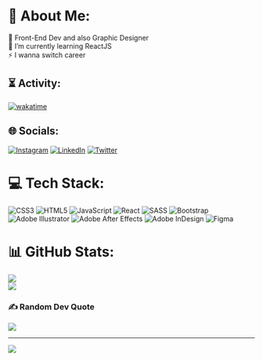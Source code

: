 # 💫 About Me:
🔭 Front-End Dev and also Graphic Designer<br>🌱 I’m currently learning ReactJS<br>⚡ I wanna switch career<br>

## ⏳ Activity:
[![wakatime](https://wakatime.com/badge/user/123f8b95-560d-4424-9cdb-be7a5fbcdcab.svg)](https://wakatime.com/@123f8b95-560d-4424-9cdb-be7a5fbcdcab)

## 🌐 Socials:
[![Instagram](https://img.shields.io/badge/Instagram-%23E4405F.svg?logo=Instagram&logoColor=white)](https://instagram.com/iqbaalna) [![LinkedIn](https://img.shields.io/badge/LinkedIn-%230077B5.svg?logo=linkedin&logoColor=white)](https://linkedin.com/in/muhammad-iqbal-maulana-82a916214/) [![Twitter](https://img.shields.io/badge/Twitter-%231DA1F2.svg?logo=Twitter&logoColor=white)](https://twitter.com/iqbalna_) 

# 💻 Tech Stack:
![CSS3](https://img.shields.io/badge/css3-%231572B6.svg?style=for-the-badge&logo=css3&logoColor=white) ![HTML5](https://img.shields.io/badge/html5-%23E34F26.svg?style=for-the-badge&logo=html5&logoColor=white) ![JavaScript](https://img.shields.io/badge/javascript-%23323330.svg?style=for-the-badge&logo=javascript&logoColor=%23F7DF1E) ![React](https://img.shields.io/badge/react-%2320232a.svg?style=for-the-badge&logo=react&logoColor=%2361DAFB) ![SASS](https://img.shields.io/badge/SASS-hotpink.svg?style=for-the-badge&logo=SASS&logoColor=white) ![Bootstrap](https://img.shields.io/badge/bootstrap-%23563D7C.svg?style=for-the-badge&logo=bootstrap&logoColor=white) ![Adobe Illustrator](https://img.shields.io/badge/adobeillustrator-%23FF9A00.svg?style=for-the-badge&logo=adobeillustrator&logoColor=white) ![Adobe After Effects](https://img.shields.io/badge/Adobe%20After%20Effects-9999FF.svg?style=for-the-badge&logo=Adobe%20After%20Effects&logoColor=white) ![Adobe InDesign](https://img.shields.io/badge/Adobe%20InDesign-49021F?style=for-the-badge&logo=adobeindesign&logoColor=white) 	![Figma](https://img.shields.io/badge/figma-%23F24E1E.svg?style=for-the-badge&logo=figma&logoColor=white)
# 📊 GitHub Stats:
![](https://github-readme-streak-stats.herokuapp.com/?user=iqbaalma&theme=react&hide_border=false)<br/>
![](https://github-readme-stats.vercel.app/api/top-langs/?username=iqbaalma&theme=react&hide_border=false&include_all_commits=true&count_private=true&layout=compact)

### ✍️ Random Dev Quote
![](https://quotes-github-readme.vercel.app/api?type=vetical&theme=tokyonight)

---
[![](https://visitcount.itsvg.in/api?id=iqbaalma&icon=5&color=0)](https://visitcount.itsvg.in)

<!-- Proudly created with GPRM ( https://gprm.itsvg.in ) -->
